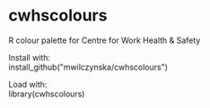 # cwhscolours
R colour palette for Centre for Work Health &amp; Safety    

Install with:    
install_github("mwilczynska/cwhscolours")    
    
Load with:    
library(cwhscolours)
